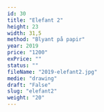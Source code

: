 ```yaml
---
id: 30
title: "Elefant 2"
height: 23
width: 31,5
method: "Blyant på papir"
year: 2019
price: "1200"
exPrice: ""
status: ""
fileName: "2019-elefant2.jpg"
medie: "drawing"
draft: "False"
slug: "elefant2"
weight: "20"
---
```

